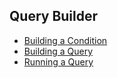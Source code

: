 
## Query Builder

* [Building a Condition](CONDITION.md)
* [Building a Query](QUERY.md)
* [Running a Query](RUN.md)
